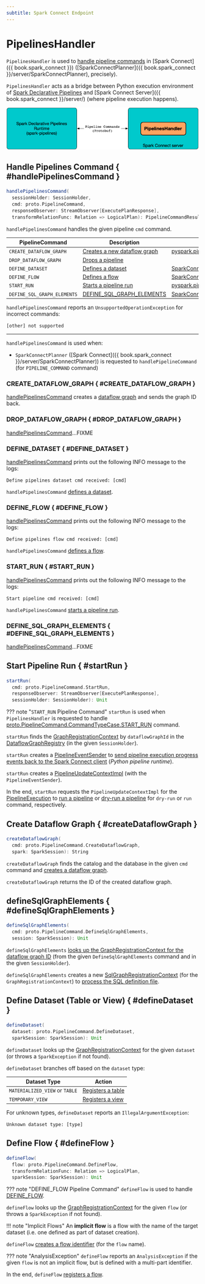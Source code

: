 ```yaml
---
subtitle: Spark Connect Endpoint
---
```


# PipelinesHandler

`PipelinesHandler` is used to [handle pipeline commands](#handlePipelinesCommand) in [Spark Connect]({{ book.spark_connect }}) ([SparkConnectPlanner]({{ book.spark_connect }}/server/SparkConnectPlanner), precisely).

`PipelinesHandler` acts as a bridge between Python execution environment of [Spark Declarative Pipelines](index.md) and [Spark Connect Server]({{ book.spark_connect }}/server/) (where pipeline execution happens).

![PipelinesHandler](./images/PipelinesHandler.png)

## Handle Pipelines Command { #handlePipelinesCommand }

```scala
handlePipelinesCommand(
  sessionHolder: SessionHolder,
  cmd: proto.PipelineCommand,
  responseObserver: StreamObserver[ExecutePlanResponse],
  transformRelationFunc: Relation => LogicalPlan): PipelineCommandResult
```

`handlePipelinesCommand` handles the given pipeline `cmd` command.

| PipelineCommand | Description | Initiator |
|-----------------|-------------|-----------|
| `CREATE_DATAFLOW_GRAPH` | [Creates a new dataflow graph](#CREATE_DATAFLOW_GRAPH) | [pyspark.pipelines.spark_connect_pipeline](#create_dataflow_graph) |
| `DROP_DATAFLOW_GRAPH` | [Drops a pipeline](#DROP_DATAFLOW_GRAPH) ||
| `DEFINE_DATASET` | [Defines a dataset](#DEFINE_DATASET) | [SparkConnectGraphElementRegistry](SparkConnectGraphElementRegistry.md#register_dataset) |
| `DEFINE_FLOW` | [Defines a flow](#DEFINE_FLOW) | [SparkConnectGraphElementRegistry](SparkConnectGraphElementRegistry.md#register_flow) |
| `START_RUN` | [Starts a pipeline run](#START_RUN) | [pyspark.pipelines.spark_connect_pipeline.start_run](#start_run) |
| `DEFINE_SQL_GRAPH_ELEMENTS` | [DEFINE_SQL_GRAPH_ELEMENTS](#DEFINE_SQL_GRAPH_ELEMENTS) | [SparkConnectGraphElementRegistry](SparkConnectGraphElementRegistry.md#register_sql) |

`handlePipelinesCommand` reports an `UnsupportedOperationException` for incorrect commands:

```text
[other] not supported
```

---

`handlePipelinesCommand` is used when:

* `SparkConnectPlanner` ([Spark Connect]({{ book.spark_connect }}/server/SparkConnectPlanner)) is requested to `handlePipelineCommand` (for `PIPELINE_COMMAND` command)

### CREATE_DATAFLOW_GRAPH { #CREATE_DATAFLOW_GRAPH }

[handlePipelinesCommand](#handlePipelinesCommand) creates a [dataflow graph](#createDataflowGraph) and sends the graph ID back.

### DROP_DATAFLOW_GRAPH { #DROP_DATAFLOW_GRAPH }

[handlePipelinesCommand](#handlePipelinesCommand)...FIXME

### DEFINE_DATASET { #DEFINE_DATASET }

[handlePipelinesCommand](#handlePipelinesCommand) prints out the following INFO message to the logs:

```text
Define pipelines dataset cmd received: [cmd]
```

`handlePipelinesCommand` [defines a dataset](#defineDataset).

### <span id="DefineFlow"> DEFINE_FLOW { #DEFINE_FLOW }

[handlePipelinesCommand](#handlePipelinesCommand) prints out the following INFO message to the logs:

```text
Define pipelines flow cmd received: [cmd]
```

`handlePipelinesCommand` [defines a flow](#defineFlow).

### START_RUN { #START_RUN }

[handlePipelinesCommand](#handlePipelinesCommand) prints out the following INFO message to the logs:

```text
Start pipeline cmd received: [cmd]
```

`handlePipelinesCommand` [starts a pipeline run](#startRun).

### DEFINE_SQL_GRAPH_ELEMENTS { #DEFINE_SQL_GRAPH_ELEMENTS }

[handlePipelinesCommand](#handlePipelinesCommand)...FIXME

## Start Pipeline Run { #startRun }

```scala
startRun(
  cmd: proto.PipelineCommand.StartRun,
  responseObserver: StreamObserver[ExecutePlanResponse],
  sessionHolder: SessionHolder): Unit
```

??? note "`START_RUN` Pipeline Command"
    `startRun` is used when `PipelinesHandler` is requested to handle [proto.PipelineCommand.CommandTypeCase.START_RUN](#START_RUN) command.

`startRun` finds the [GraphRegistrationContext](GraphRegistrationContext.md) by `dataflowGraphId` in the [DataflowGraphRegistry](DataflowGraphRegistry.md) (in the given `SessionHolder`).

`startRun` creates a [PipelineEventSender](PipelineEventSender.md) to [send pipeline execution progress events back to the Spark Connect client](PipelineEventSender.md#sendEvent) (_Python pipeline runtime_).

`startRun` creates a [PipelineUpdateContextImpl](PipelineUpdateContextImpl.md) (with the `PipelineEventSender`).

In the end, `startRun` requests the `PipelineUpdateContextImpl` for the [PipelineExecution](PipelineUpdateContext.md#pipelineExecution) to [run a pipeline](PipelineExecution.md#runPipeline) or [dry-run a pipeline](PipelineExecution.md#dryRunPipeline) for `dry-run` or `run` command, respectively.

## Create Dataflow Graph { #createDataflowGraph }

```scala
createDataflowGraph(
  cmd: proto.PipelineCommand.CreateDataflowGraph,
  spark: SparkSession): String
```

`createDataflowGraph` finds the catalog and the database in the given `cmd` command and [creates a dataflow graph](DataflowGraphRegistry.md#createDataflowGraph).

`createDataflowGraph` returns the ID of the created dataflow graph.

## defineSqlGraphElements { #defineSqlGraphElements }

```scala
defineSqlGraphElements(
  cmd: proto.PipelineCommand.DefineSqlGraphElements,
  session: SparkSession): Unit
```

`defineSqlGraphElements` [looks up the GraphRegistrationContext for the dataflow graph ID](DataflowGraphRegistry.md#getDataflowGraphOrThrow) (from the given `DefineSqlGraphElements` command and in the given `SessionHolder`).

`defineSqlGraphElements` creates a new [SqlGraphRegistrationContext](SqlGraphRegistrationContext.md) (for the `GraphRegistrationContext`) to [process the SQL definition file](SqlGraphRegistrationContext.md#processSqlFile).

## Define Dataset (Table or View) { #defineDataset }

```scala
defineDataset(
  dataset: proto.PipelineCommand.DefineDataset,
  sparkSession: SparkSession): Unit
```

`defineDataset` looks up the [GraphRegistrationContext](DataflowGraphRegistry.md#getDataflowGraphOrThrow) for the given `dataset` (or throws a `SparkException` if not found).

`defineDataset` branches off based on the `dataset` type:

| Dataset Type | Action |
|--------------|--------|
| `MATERIALIZED_VIEW` or `TABLE` | [Registers a table](GraphRegistrationContext.md#registerTable) |
| `TEMPORARY_VIEW` | [Registers a view](GraphRegistrationContext.md#registerView) |

For unknown types, `defineDataset` reports an `IllegalArgumentException`:

```text
Unknown dataset type: [type]
```

## Define Flow { #defineFlow }

```scala
defineFlow(
  flow: proto.PipelineCommand.DefineFlow,
  transformRelationFunc: Relation => LogicalPlan,
  sparkSession: SparkSession): Unit
```

??? note "DEFINE_FLOW Pipeline Command"
    `defineFlow` is used to handle [DEFINE_FLOW](#DEFINE_FLOW).

`defineFlow` looks up the [GraphRegistrationContext](DataflowGraphRegistry.md#getDataflowGraphOrThrow) for the given `flow` (or throws a `SparkException` if not found).

!!! note "Implicit Flows"
    An **implicit flow** is a flow with the name of the target dataset (i.e. one defined as part of dataset creation).

`defineFlow` [creates a flow identifier](GraphIdentifierManager.md#parseTableIdentifier) (for the `flow` name).

??? note "AnalysisException"
    `defineFlow` reports an `AnalysisException` if the given `flow` is not an implicit flow, but is defined with a multi-part identifier.

In the end, `defineFlow` [registers a flow](GraphRegistrationContext.md#registerFlow).

